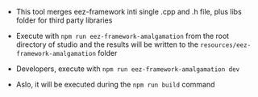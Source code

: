 -   This tool merges eez-framework inti single .cpp and .h file, plus libs folder for third party libraries

-   Execute with `npm run eez-framework-amalgamation` from the root directory of studio and the results will be written to the `resources/eez-framework-amalgamation` folder

-   Developers, execute with `npm run eez-framework-amalgamation dev`

-   Aslo, it will be executed during the `npm run build` command
